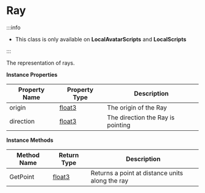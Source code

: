 # Ray

:::info

+ This class is only available on **LocalAvatarScripts** and **LocalScripts**

:::

The representation of rays.

**Instance Properties**

Property Name | Property Type | Description
--- | --- | ---
origin | [float3](../float3/index.md) | The origin of the Ray
direction | [float3](../float3/index.md) | The direction the Ray is pointing

**Instance Methods**

Method Name | Return Type | Description
--- | --- | ---
GetPoint | [float3](../float3/index.md) | Returns a point at distance units along the ray
